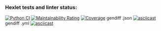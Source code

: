 ### Hexlet tests and linter status:
[![Python CI](https://github.com/Olga877/python-project-50/actions/workflows/gendiff-check.yml/badge.svg)](https://github.com/Olga877/python-project-50/actions/workflows/gendiff-check.yml)
[![Maintainability Rating](https://sonarcloud.io/api/project_badges/measure?project=Olga877_python-project-50&metric=sqale_rating)](https://sonarcloud.io/summary/new_code?id=Olga877_python-project-50)
[![Coverage](https://sonarcloud.io/api/project_badges/measure?project=Olga877_python-project-50&metric=coverage)](https://sonarcloud.io/summary/new_code?id=Olga877_python-project-50)
gendiff .json
[![asciicast](https://asciinema.org/a/t61I6hZiC3rAt89srtOWKMFGq.svg)](https://asciinema.org/a/t61I6hZiC3rAt89srtOWKMFGq)
gendiff .yml
[![asciicast](https://asciinema.org/a/DZri9HeVhAfQBboro91wRRbOj.svg)](https://asciinema.org/a/DZri9HeVhAfQBboro91wRRbOj)
